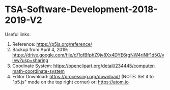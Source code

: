 # TSA-Software-Development-2018-2019-V2
Useful links: 
1. Reference: https://p5js.org/reference/
2. Backup from April 4, 2019:
https://drive.google.com/file/d/1gfBfphZ9jv8Xx4DYE6rgNW4riNIf1d5O/view?usp=sharing
3. Coodinate System: https://openclipart.org/detail/234445/computer-math-coordinate-system 
4. Editor Download: https://processing.org/download/ (NOTE: Set it to "p5.js" mode on the top right corner)
or: https://atom.io 
